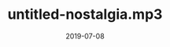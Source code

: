 --- 
layout: sheets-layout
title: "untitled-nostalgia.mp3"
date: 2019-07-08
categories: original-works
pdf-link: untitled-nostalgia-mp3.pdf
pdf-lyric: "#"
yt-link: "#"
muse-link: "#"
difficulty: Medium
thumbnail: 
---
